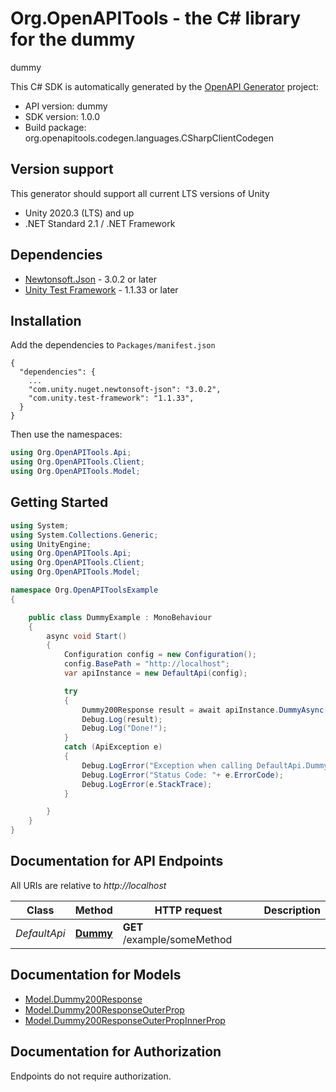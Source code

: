 # Org.OpenAPITools - the C# library for the dummy

dummy

This C# SDK is automatically generated by the [OpenAPI Generator](https://openapi-generator.tech) project:

- API version: dummy
- SDK version: 1.0.0
- Build package: org.openapitools.codegen.languages.CSharpClientCodegen

<a id="version-support"></a>
## Version support
This generator should support all current LTS versions of Unity
- Unity 2020.3 (LTS) and up
- .NET Standard 2.1 / .NET Framework

<a id="dependencies"></a>
## Dependencies

- [Newtonsoft.Json](https://docs.unity3d.com/Packages/com.unity.nuget.newtonsoft-json@3.0/manual/index.html) - 3.0.2 or later
- [Unity Test Framework](https://docs.unity3d.com/Packages/com.unity.test-framework@1.1/manual/index.html) - 1.1.33 or later

<a id="installation"></a>
## Installation
Add the dependencies to `Packages/manifest.json`
```
{
  "dependencies": {
    ...
    "com.unity.nuget.newtonsoft-json": "3.0.2",
    "com.unity.test-framework": "1.1.33",
  }
}
```

Then use the namespaces:
```csharp
using Org.OpenAPITools.Api;
using Org.OpenAPITools.Client;
using Org.OpenAPITools.Model;
```

<a id="getting-started"></a>
## Getting Started

```csharp
using System;
using System.Collections.Generic;
using UnityEngine;
using Org.OpenAPITools.Api;
using Org.OpenAPITools.Client;
using Org.OpenAPITools.Model;

namespace Org.OpenAPIToolsExample
{

    public class DummyExample : MonoBehaviour
    {
        async void Start()
        {
            Configuration config = new Configuration();
            config.BasePath = "http://localhost";
            var apiInstance = new DefaultApi(config);

            try
            {
                Dummy200Response result = await apiInstance.DummyAsync();
                Debug.Log(result);
                Debug.Log("Done!");
            }
            catch (ApiException e)
            {
                Debug.LogError("Exception when calling DefaultApi.Dummy: " + e.Message );
                Debug.LogError("Status Code: "+ e.ErrorCode);
                Debug.LogError(e.StackTrace);
            }

        }
    }
}
```

<a id="documentation-for-api-endpoints"></a>
## Documentation for API Endpoints

All URIs are relative to *http://localhost*

Class | Method | HTTP request | Description
------------ | ------------- | ------------- | -------------
*DefaultApi* | [**Dummy**](DefaultApi.md#dummy) | **GET** /example/someMethod | 


<a id="documentation-for-models"></a>
## Documentation for Models

 - [Model.Dummy200Response](Dummy200Response.md)
 - [Model.Dummy200ResponseOuterProp](Dummy200ResponseOuterProp.md)
 - [Model.Dummy200ResponseOuterPropInnerProp](Dummy200ResponseOuterPropInnerProp.md)


<a id="documentation-for-authorization"></a>
## Documentation for Authorization

Endpoints do not require authorization.

